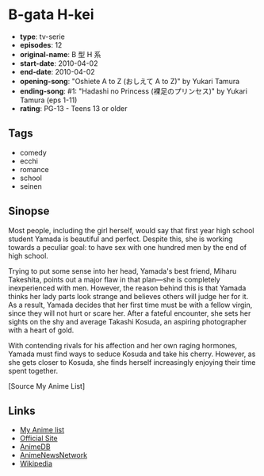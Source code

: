 # B-gata H-kei

-   **type**: tv-serie
-   **episodes**: 12
-   **original-name**: B 型 H 系
-   **start-date**: 2010-04-02
-   **end-date**: 2010-04-02
-   **opening-song**: "Oshiete A to Z (おしえて A to Z)" by Yukari Tamura
-   **ending-song**: #1: "Hadashi no Princess (裸足のプリンセス)" by Yukari Tamura (eps 1-11)
-   **rating**: PG-13 - Teens 13 or older

## Tags

-   comedy
-   ecchi
-   romance
-   school
-   seinen

## Sinopse

Most people, including the girl herself, would say that first year high school student Yamada is beautiful and perfect. Despite this, she is working towards a peculiar goal: to have sex with one hundred men by the end of high school.

Trying to put some sense into her head, Yamada's best friend, Miharu Takeshita, points out a major flaw in that plan—she is completely inexperienced with men. However, the reason behind this is that Yamada thinks her lady parts look strange and believes others will judge her for it. As a result, Yamada decides that her first time must be with a fellow virgin, since they will not hurt or scare her. After a fateful encounter, she sets her sights on the shy and average Takashi Kosuda, an aspiring photographer with a heart of gold.

With contending rivals for his affection and her own raging hormones, Yamada must find ways to seduce Kosuda and take his cherry. However, as she gets closer to Kosuda, she finds herself increasingly enjoying their time spent together.

[Source My Anime List]

## Links

-   [My Anime list](https://myanimelist.net/anime/7817/B-gata_H-kei)
-   [Official Site](http://web.archive.org/web/20120104145043/www.bgata-hkei.com/)
-   [AnimeDB](http://anidb.info/perl-bin/animedb.pl?show=anime&aid=7286)
-   [AnimeNewsNetwork](http://www.animenewsnetwork.com/encyclopedia/anime.php?id=11199)
-   [Wikipedia](https://en.wikipedia.org/wiki/B_Gata_H_Kei)
